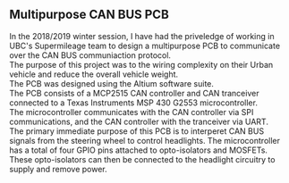 ## Multipurpose CAN BUS PCB
In the 2018/2019 winter session, I have had the priveledge of working in UBC's Supermileage team to design a multipurpose PCB to
communicate over the CAN BUS communiaction protocol.\
The purpose of this project was to the wiring complexity on their Urban vehicle and reduce the overall vehicle weight.\
The PCB was designed using the Altium software suite.\
The PCB consists of a MCP2515 CAN controller and CAN tranceiver connected to a Texas Instruments MSP 430 G2553 microcontroller.\
The microcontroller communicates with the CAN controller via SPI communications, and the CAN controller with the tranceiver via UART.\
The primary immediate purpose of this PCB is to interperet CAN BUS signals from the steering wheel to control headlights.
The microcontroller has a total of four GPIO pins attached to opto-isolators and MOSFETs. 
These opto-isolators can then be connected to the headlight circuitry to supply and remove power.
